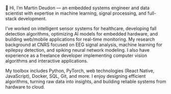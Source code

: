 👋 Hi, I’m Martin Deudon — an embedded systems engineer and data scientist with expertise in machine learning, signal processing, and full-stack development.

I’ve worked on intelligent sensor systems for healthcare, developing fall detection algorithms, optimizing AI models for embedded hardware, and building web/mobile applications for real-time monitoring. My research background at CNRS focused on EEG signal analysis, machine learning for epilepsy detection, and spiking neural network modeling. I also have experience as a freelance developer implementing computer vision algorithms and interactive applications.

My toolbox includes Python, PyTorch, web technologies (React Native, JavaScript), Docker, SQL, Git, and more. I enjoy designing efficient algorithms, turning raw data into insights, and building reliable systems from hardware to cloud.
